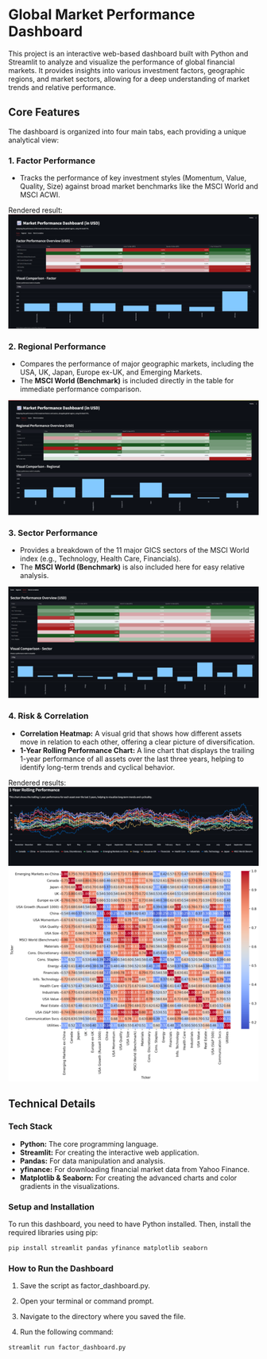 # Global Market Performance Dashboard

This project is an interactive web-based dashboard built with Python and Streamlit to analyze and visualize the performance of global financial markets. It provides insights into various investment factors, geographic regions, and market sectors, allowing for a deep understanding of market trends and relative performance.

## Core Features

The dashboard is organized into four main tabs, each providing a unique analytical view:

### 1. Factor Performance

* Tracks the performance of key investment styles (Momentum, Value, Quality, Size) against broad market benchmarks like the MSCI World and MSCI ACWI.

Rendered result:  
![Factor Performance](images/factor_performance.png)

### 2. Regional Performance

* Compares the performance of major geographic markets, including the USA, UK, Japan, Europe ex-UK, and Emerging Markets.
* The **MSCI World (Benchmark)** is included directly in the table for immediate performance comparison.

![Regional Performance](images/regional_performance.png)

### 3. Sector Performance

* Provides a breakdown of the 11 major GICS sectors of the MSCI World index (e.g., Technology, Health Care, Financials).
* The **MSCI World (Benchmark)** is also included here for easy relative analysis.

![Sector Performance](images/sector_performance.png)

### 4. Risk & Correlation

* **Correlation Heatmap:** A visual grid that shows how different assets move in relation to each other, offering a clear picture of diversification.
* **1-Year Rolling Performance Chart:** A line chart that displays the trailing 1-year performance of all assets over the last three years, helping to identify long-term trends and cyclical behavior.

Rendered results:  
![Risk & Correlation](images/risk_analysis.png)  
![Correlation Matrix](images/correlation_matrix.png)

## Technical Details

### Tech Stack

* **Python:** The core programming language.
* **Streamlit:** For creating the interactive web application.
* **Pandas:** For data manipulation and analysis.
* **yfinance:** For downloading financial market data from Yahoo Finance.
* **Matplotlib & Seaborn:** For creating the advanced charts and color gradients in the visualizations.

### Setup and Installation

To run this dashboard, you need to have Python installed. Then, install the required libraries using pip:

```bash
pip install streamlit pandas yfinance matplotlib seaborn

```

### How to Run the Dashboard
1. Save the script as factor_dashboard.py.

2. Open your terminal or command prompt.

3. Navigate to the directory where you saved the file.

4. Run the following command:

```
streamlit run factor_dashboard.py

```
